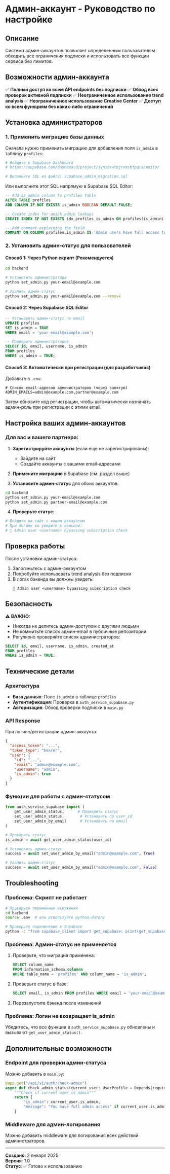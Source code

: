 # Админ-аккаунт - Руководство по настройке

## Описание

Система админ-аккаунтов позволяет определенным пользователям обходить все ограничения подписки и использовать все функции сервиса без лимитов.

## Возможности админ-аккаунта

✅ **Полный доступ ко всем API endpoints без подписки**
✅ **Обход всех проверок активной подписки**
✅ **Неограниченное использование trend analysis**
✅ **Неограниченное использование Creative Center**
✅ **Доступ ко всем функциям без каких-либо ограничений**

## Установка администраторов

### 1. Применить миграцию базы данных

Сначала нужно применить миграцию для добавления поля `is_admin` в таблицу `profiles`:

```bash
# Войдите в Supabase Dashboard
# https://supabase.com/dashboard/project/jynidxwtbjrxmsbfpqra/editor

# Выполните SQL из файла: supabase_admin_migration.sql
```

Или выполните этот SQL напрямую в Supabase SQL Editor:

```sql
-- Add is_admin column to profiles table
ALTER TABLE profiles
ADD COLUMN IF NOT EXISTS is_admin BOOLEAN DEFAULT FALSE;

-- Create index for quick admin lookups
CREATE INDEX IF NOT EXISTS idx_profiles_is_admin ON profiles(is_admin) WHERE is_admin = TRUE;

-- Add comment explaining the field
COMMENT ON COLUMN profiles.is_admin IS 'Admin users have full access to all services without subscription limits';
```

### 2. Установить админ-статус для пользователей

#### Способ 1: Через Python скрипт (Рекомендуется)

```bash
cd backend

# Установить администратора
python set_admin.py your-email@example.com

# Удалить админ-статус
python set_admin.py your-email@example.com --remove
```

#### Способ 2: Через Supabase SQL Editor

```sql
-- Установить админ-статус по email
UPDATE profiles
SET is_admin = TRUE
WHERE email = 'your-email@example.com';

-- Проверить администраторов
SELECT id, email, username, is_admin
FROM profiles
WHERE is_admin = TRUE;
```

#### Способ 3: Автоматически при регистрации (для разработчиков)

Добавьте в `.env`:

```env
# Список email-адресов администраторов (через запятую)
ADMIN_EMAILS=admin@example.com,partner@example.com
```

Затем обновите код регистрации, чтобы автоматически назначать админ-роль при регистрации с этими email.

## Настройка ваших админ-аккаунтов

### Для вас и вашего партнера:

1. **Зарегистрируйте аккаунты** (если еще не зарегистрированы):

   - Зайдите на сайт
   - Создайте аккаунты с вашими email-адресами

2. **Примените миграцию** в Supabase (см. раздел выше)

3. **Установите админ-статус** для обоих аккаунтов:

```bash
cd backend
python set_admin.py your-email@example.com
python set_admin.py partner-email@example.com
```

4. **Проверьте статус**:

```bash
# Войдите на сайт с вашим аккаунтом
# При логине вы увидите в консоли:
# 🔑 Admin user <username> bypassing subscription check
```

## Проверка работы

После установки админ-статуса:

1. Залогиньтесь с админ-аккаунтом
2. Попробуйте использовать trend analysis без подписки
3. В логах бэкенда вы должны увидеть:
   ```
   🔑 Admin user <username> bypassing subscription check
   ```

## Безопасность

⚠️ **ВАЖНО:**

- Никогда не делитесь админ-доступом с другими людьми
- Не коммитьте список админ-email в публичные репозитории
- Регулярно проверяйте список администраторов:

```sql
SELECT id, email, username, is_admin, created_at
FROM profiles
WHERE is_admin = TRUE;
```

## Технические детали

### Архитектура

- **База данных**: Поле `is_admin` в таблице `profiles`
- **Аутентификация**: Проверка в `auth_service_supabase.py`
- **Авторизация**: Обход проверки подписки в `main.py`

### API Response

При логине/регистрации админ-аккаунта:

```json
{
  "access_token": "...",
  "token_type": "bearer",
  "user": {
    "id": "...",
    "email": "admin@example.com",
    "username": "admin",
    "is_admin": true
  }
}
```

### Функции для работы с админ-статусом

```python
from auth_service_supabase import (
    get_user_admin_status,      # Проверить статус
    set_user_admin_status,       # Установить по user_id
    set_user_admin_by_email      # Установить по email
)

# Проверить статус
is_admin = await get_user_admin_status(user_id)

# Установить админ-статус
success = await set_user_admin_by_email("admin@example.com", True)

# Удалить админ-статус
success = await set_user_admin_by_email("admin@example.com", False)
```

## Troubleshooting

### Проблема: Скрипт не работает

```bash
# Проверьте переменные окружения
cd backend
source .env  # или используйте python-dotenv

# Проверьте подключение к Supabase
python -c "from supabase_client import get_supabase; print(get_supabase())"
```

### Проблема: Админ-статус не применяется

1. Проверьте, что миграция применена:

   ```sql
   SELECT column_name
   FROM information_schema.columns
   WHERE table_name = 'profiles' AND column_name = 'is_admin';
   ```

2. Проверьте статус в базе:

   ```sql
   SELECT email, is_admin FROM profiles WHERE email = 'your-email@example.com';
   ```

3. Перезапустите бэкенд после изменений

### Проблема: Логин не возвращает is_admin

Убедитесь, что все функции в `auth_service_supabase.py` обновлены и вызывают `get_user_admin_status()`.

## Дополнительные возможности

### Endpoint для проверки админ-статуса

Можно добавить в `main.py`:

```python
@app.get("/api/v1/auth/check-admin")
async def check_admin_status(current_user: UserProfile = Depends(require_auth)):
    """Check if current user is admin"""
    return {
        "is_admin": current_user.is_admin,
        "message": "You have full admin access" if current_user.is_admin else "Regular user access"
    }
```

### Middleware для админ-логирования

Можно добавить middleware для логирования всех действий администраторов.

---

**Создано**: 2 января 2025  
**Версия**: 1.0  
**Статус**: ✅ Готово к использованию
